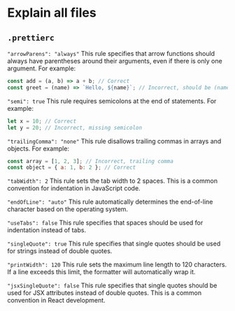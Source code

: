 # Explain all files

## `.prettierc`

`"arrowParens": "always"`
This rule specifies that arrow functions should always have parentheses around their arguments, even if there is only one argument. For example:

```js
const add = (a, b) => a + b; // Correct
const greet = (name) => `Hello, ${name}`; // Incorrect, should be (name) =>
```

`"semi": true`
This rule requires semicolons at the end of statements. For example:

```js
let x = 10; // Correct
let y = 20; // Incorrect, missing semicolon
```

`"trailingComma": "none"`
This rule disallows trailing commas in arrays and objects. For example:

```js
const array = [1, 2, 3]; // Incorrect, trailing comma
const object = { a: 1, b: 2 }; // Correct
```

`"tabWidth": 2`
This rule sets the tab width to 2 spaces. This is a common convention for indentation in JavaScript code.

`"endOfLine": "auto"`
This rule automatically determines the end-of-line character based on the operating system.

`"useTabs": false`
This rule specifies that spaces should be used for indentation instead of tabs.

`"singleQuote": true`
This rule specifies that single quotes should be used for strings instead of double quotes.

`"printWidth": 120`
This rule sets the maximum line length to 120 characters. If a line exceeds this limit, the formatter will automatically wrap it.

`"jsxSingleQuote": false`
This rule specifies that single quotes should be used for JSX attributes instead of double quotes. This is a common convention in React development.
